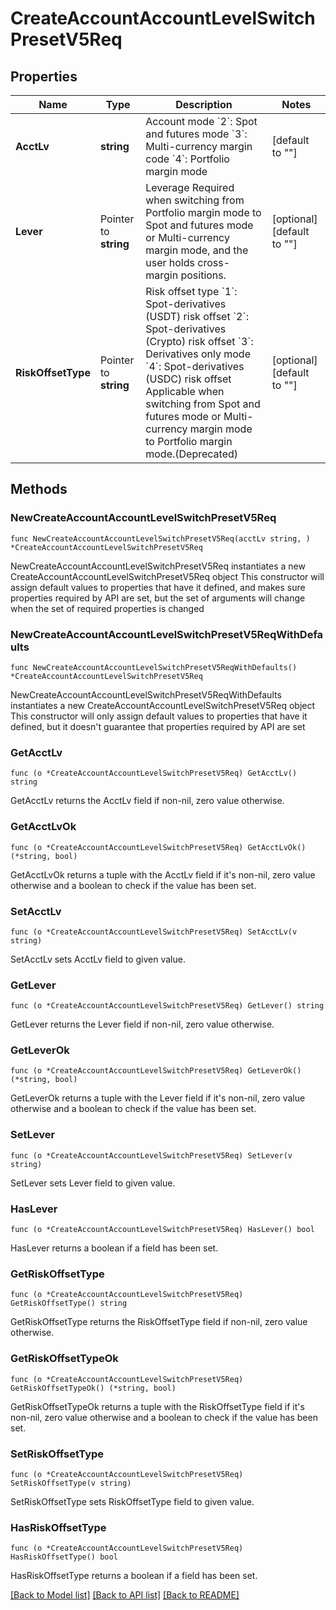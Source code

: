 # CreateAccountAccountLevelSwitchPresetV5Req

## Properties

Name | Type | Description | Notes
------------ | ------------- | ------------- | -------------
**AcctLv** | **string** | Account mode   &#x60;2&#x60;: Spot and futures mode   &#x60;3&#x60;: Multi-currency margin code   &#x60;4&#x60;: Portfolio margin mode | [default to ""]
**Lever** | Pointer to **string** | Leverage   Required when switching from Portfolio margin mode to Spot and futures mode or Multi-currency margin mode, and the user holds cross-margin positions. | [optional] [default to ""]
**RiskOffsetType** | Pointer to **string** | Risk offset type   &#x60;1&#x60;: Spot-derivatives (USDT) risk offset   &#x60;2&#x60;: Spot-derivatives (Crypto) risk offset   &#x60;3&#x60;: Derivatives only mode   &#x60;4&#x60;: Spot-derivatives (USDC) risk offset   Applicable when switching from Spot and futures mode or Multi-currency margin mode to Portfolio margin mode.(Deprecated) | [optional] [default to ""]

## Methods

### NewCreateAccountAccountLevelSwitchPresetV5Req

`func NewCreateAccountAccountLevelSwitchPresetV5Req(acctLv string, ) *CreateAccountAccountLevelSwitchPresetV5Req`

NewCreateAccountAccountLevelSwitchPresetV5Req instantiates a new CreateAccountAccountLevelSwitchPresetV5Req object
This constructor will assign default values to properties that have it defined,
and makes sure properties required by API are set, but the set of arguments
will change when the set of required properties is changed

### NewCreateAccountAccountLevelSwitchPresetV5ReqWithDefaults

`func NewCreateAccountAccountLevelSwitchPresetV5ReqWithDefaults() *CreateAccountAccountLevelSwitchPresetV5Req`

NewCreateAccountAccountLevelSwitchPresetV5ReqWithDefaults instantiates a new CreateAccountAccountLevelSwitchPresetV5Req object
This constructor will only assign default values to properties that have it defined,
but it doesn't guarantee that properties required by API are set

### GetAcctLv

`func (o *CreateAccountAccountLevelSwitchPresetV5Req) GetAcctLv() string`

GetAcctLv returns the AcctLv field if non-nil, zero value otherwise.

### GetAcctLvOk

`func (o *CreateAccountAccountLevelSwitchPresetV5Req) GetAcctLvOk() (*string, bool)`

GetAcctLvOk returns a tuple with the AcctLv field if it's non-nil, zero value otherwise
and a boolean to check if the value has been set.

### SetAcctLv

`func (o *CreateAccountAccountLevelSwitchPresetV5Req) SetAcctLv(v string)`

SetAcctLv sets AcctLv field to given value.


### GetLever

`func (o *CreateAccountAccountLevelSwitchPresetV5Req) GetLever() string`

GetLever returns the Lever field if non-nil, zero value otherwise.

### GetLeverOk

`func (o *CreateAccountAccountLevelSwitchPresetV5Req) GetLeverOk() (*string, bool)`

GetLeverOk returns a tuple with the Lever field if it's non-nil, zero value otherwise
and a boolean to check if the value has been set.

### SetLever

`func (o *CreateAccountAccountLevelSwitchPresetV5Req) SetLever(v string)`

SetLever sets Lever field to given value.

### HasLever

`func (o *CreateAccountAccountLevelSwitchPresetV5Req) HasLever() bool`

HasLever returns a boolean if a field has been set.

### GetRiskOffsetType

`func (o *CreateAccountAccountLevelSwitchPresetV5Req) GetRiskOffsetType() string`

GetRiskOffsetType returns the RiskOffsetType field if non-nil, zero value otherwise.

### GetRiskOffsetTypeOk

`func (o *CreateAccountAccountLevelSwitchPresetV5Req) GetRiskOffsetTypeOk() (*string, bool)`

GetRiskOffsetTypeOk returns a tuple with the RiskOffsetType field if it's non-nil, zero value otherwise
and a boolean to check if the value has been set.

### SetRiskOffsetType

`func (o *CreateAccountAccountLevelSwitchPresetV5Req) SetRiskOffsetType(v string)`

SetRiskOffsetType sets RiskOffsetType field to given value.

### HasRiskOffsetType

`func (o *CreateAccountAccountLevelSwitchPresetV5Req) HasRiskOffsetType() bool`

HasRiskOffsetType returns a boolean if a field has been set.


[[Back to Model list]](../README.md#documentation-for-models) [[Back to API list]](../README.md#documentation-for-api-endpoints) [[Back to README]](../README.md)



